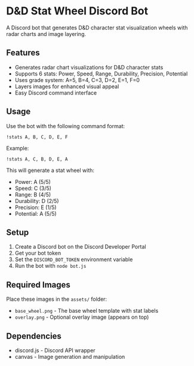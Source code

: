 # D&D Stat Wheel Discord Bot

A Discord bot that generates D&D character stat visualization wheels with radar charts and image layering.

## Features

- Generates radar chart visualizations for D&D character stats
- Supports 6 stats: Power, Speed, Range, Durability, Precision, Potential
- Uses grade system: A=5, B=4, C=3, D=2, E=1, F=0
- Layers images for enhanced visual appeal
- Easy Discord command interface

## Usage

Use the bot with the following command format:
```
!stats A, B, C, D, E, F
```

Example:
```
!stats A, C, B, D, E, A
```

This will generate a stat wheel with:
- Power: A (5/5)
- Speed: C (3/5)
- Range: B (4/5)
- Durability: D (2/5)
- Precision: E (1/5)
- Potential: A (5/5)

## Setup

1. Create a Discord bot on the Discord Developer Portal
2. Get your bot token
3. Set the `DISCORD_BOT_TOKEN` environment variable
4. Run the bot with `node bot.js`

## Required Images

Place these images in the `assets/` folder:
- `base_wheel.png` - The base wheel template with stat labels
- `overlay.png` - Optional overlay image (appears on top)

## Dependencies

- discord.js - Discord API wrapper
- canvas - Image generation and manipulation